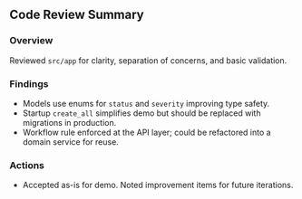 ## Code Review Summary

### Overview
Reviewed `src/app` for clarity, separation of concerns, and basic validation.

### Findings
- Models use enums for `status` and `severity` improving type safety.
- Startup `create_all` simplifies demo but should be replaced with migrations in production.
- Workflow rule enforced at the API layer; could be refactored into a domain service for reuse.

### Actions
- Accepted as-is for demo. Noted improvement items for future iterations.

